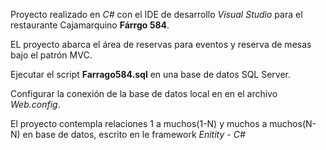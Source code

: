 Proyecto realizado en *C#* con el IDE de desarrollo *Visual Studio* para el restaurante  Cajamarquino **Fárrgo 584**.

EL proyecto abarca el área de reservas para eventos y reserva de mesas bajo el patrón MVC.

Ejecutar el script **Farrago584.sql** en una base de datos SQL Server.

Configurar la conexión de la base de datos local en **<connectionStrings>** en el archivo *Web.config*.

El proyecto contempla relaciones 1 a muchos(1-N) y muchos a muchos(N-N) en base de datos, escrito en le framework *Enitity - C#*